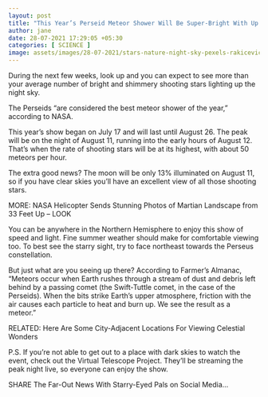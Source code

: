```yaml
---
layout: post
title: "This Year’s Perseid Meteor Shower Will Be Super-Bright With Up To 50 Shooting Stars An Hour"
author: jane 
date: 28-07-2021 17:29:05 +05:30 
categories: [ SCIENCE ] 
image: assets/images/28-07-2021/stars-nature-night-sky-pexels-rakicevic-nenad-753994-public-domain.jpg
---
```

During the next few weeks, look up and you can expect to see more than your average number of bright and shimmery shooting stars lighting up the night sky.

The Perseids “are considered the best meteor shower of the year,” according to NASA.

This year’s show began on July 17 and will last until August 26. The peak will be on the night of August 11, running into the early hours of August 12. That’s when the rate of shooting stars will be at its highest, with about 50 meteors per hour.

The extra good news? The moon will be only 13% illuminated on August 11, so if you have clear skies you’ll have an excellent view of all those shooting stars.

MORE: NASA Helicopter Sends Stunning Photos of Martian Landscape from 33 Feet Up – LOOK

You can be anywhere in the Northern Hemisphere to enjoy this show of speed and light. Fine summer weather should make for comfortable viewing too. To best see the starry sight, try to face northeast towards the Perseus constellation.

But just what are you seeing up there? According to Farmer’s Almanac, “Meteors occur when Earth rushes through a stream of dust and debris left behind by a passing comet (the Swift-Tuttle comet, in the case of the Perseids). When the bits strike Earth’s upper atmosphere, friction with the air causes each particle to heat and burn up. We see the result as a meteor.”

RELATED: Here Are Some City-Adjacent Locations For Viewing Celestial Wonders

P.S. If you’re not able to get out to a place with dark skies to watch the event, check out the Virtual Telescope Project. They’ll be streaming the peak night live, so everyone can enjoy the show.

SHARE The Far-Out News With Starry-Eyed Pals on Social Media…
